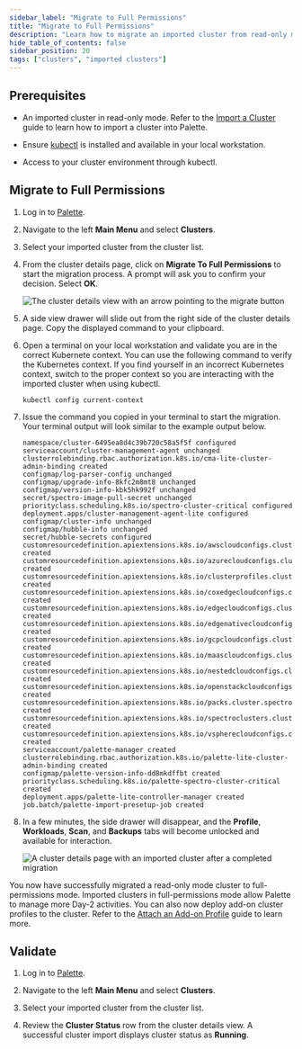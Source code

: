 ```yaml
---
sidebar_label: "Migrate to Full Permissions"
title: "Migrate to Full Permissions"
description: "Learn how to migrate an imported cluster from read-only mode to full-permissions mode."
hide_table_of_contents: false
sidebar_position: 20
tags: ["clusters", "imported clusters"]
---
```


## Prerequisites

- An imported cluster in read-only mode. Refer to the [Import a Cluster](cluster-import.md) guide to learn how to import
  a cluster into Palette.

- Ensure [kubectl](https://kubernetes.io/docs/tasks/tools/) is installed and available in your local workstation.

* Access to your cluster environment through kubectl.

## Migrate to Full Permissions

1. Log in to [Palette](https://spectrocloud.com).

2. Navigate to the left **Main Menu** and select **Clusters**.

3. Select your imported cluster from the cluster list.

4. From the cluster details page, click on **Migrate To Full Permissions** to start the migration process. A prompt will
   ask you to confirm your decision. Select **OK**.

   ![The cluster details view with an arrow pointing to the migrate button](/clusters_imported-clusters_migrate-full-permissions_cluster-details-page.webp)

5. A side view drawer will slide out from the right side of the cluster details page. Copy the displayed command to your
   clipboard.

6. Open a terminal on your local workstation and validate you are in the correct Kubernete context. You can use the
   following command to verify the Kubernetes context. If you find yourself in an incorrect Kubernetes context, switch
   to the proper context so you are interacting with the imported cluster when using kubectl.

   ```shell
   kubectl config current-context
   ```

7. Issue the command you copied in your terminal to start the migration. Your terminal output will look similar to the
   example output below.

   ```hideClipboard shell
   namespace/cluster-6495ea8d4c39b720c58a5f5f configured
   serviceaccount/cluster-management-agent unchanged
   clusterrolebinding.rbac.authorization.k8s.io/cma-lite-cluster-admin-binding created
   configmap/log-parser-config unchanged
   configmap/upgrade-info-8kfc2m8mt8 unchanged
   configmap/version-info-kbk5hk992f unchanged
   secret/spectro-image-pull-secret unchanged
   priorityclass.scheduling.k8s.io/spectro-cluster-critical configured
   deployment.apps/cluster-management-agent-lite configured
   configmap/cluster-info unchanged
   configmap/hubble-info unchanged
   secret/hubble-secrets configured
   customresourcedefinition.apiextensions.k8s.io/awscloudconfigs.cluster.spectrocloud.com created
   customresourcedefinition.apiextensions.k8s.io/azurecloudconfigs.cluster.spectrocloud.com created
   customresourcedefinition.apiextensions.k8s.io/clusterprofiles.cluster.spectrocloud.com created
   customresourcedefinition.apiextensions.k8s.io/coxedgecloudconfigs.cluster.spectrocloud.com created
   customresourcedefinition.apiextensions.k8s.io/edgecloudconfigs.cluster.spectrocloud.com created
   customresourcedefinition.apiextensions.k8s.io/edgenativecloudconfigs.cluster.spectrocloud.com created
   customresourcedefinition.apiextensions.k8s.io/gcpcloudconfigs.cluster.spectrocloud.com created
   customresourcedefinition.apiextensions.k8s.io/maascloudconfigs.cluster.spectrocloud.com created
   customresourcedefinition.apiextensions.k8s.io/nestedcloudconfigs.cluster.spectrocloud.com created
   customresourcedefinition.apiextensions.k8s.io/openstackcloudconfigs.cluster.spectrocloud.com created
   customresourcedefinition.apiextensions.k8s.io/packs.cluster.spectrocloud.com created
   customresourcedefinition.apiextensions.k8s.io/spectroclusters.cluster.spectrocloud.com created
   customresourcedefinition.apiextensions.k8s.io/vspherecloudconfigs.cluster.spectrocloud.com created
   serviceaccount/palette-manager created
   clusterrolebinding.rbac.authorization.k8s.io/palette-lite-cluster-admin-binding created
   configmap/palette-version-info-dd8mkdffbt created
   priorityclass.scheduling.k8s.io/palette-spectro-cluster-critical created
   deployment.apps/palette-lite-controller-manager created
   job.batch/palette-import-presetup-job created
   ```

8. In a few minutes, the side drawer will disappear, and the **Profile**, **Workloads**, **Scan**, and **Backups** tabs
   will become unlocked and available for interaction.

   ![A cluster details page with an imported cluster after a completed migration](/clusters_imported-clusters_migrate-full-permissions_cluster-details-page-import-complete.webp)

You now have successfully migrated a read-only mode cluster to full-permissions mode. Imported clusters in
full-permissions mode allow Palette to manage more Day-2 activities. You can also now deploy add-on cluster profiles to
the cluster. Refer to the [Attach an Add-on Profile](attach-add-on-profile.md) guide to learn more.

## Validate

1. Log in to [Palette](https://spectrocloud.com).

2. Navigate to the left **Main Menu** and select **Clusters**.

3. Select your imported cluster from the cluster list.

4. Review the **Cluster Status** row from the cluster details view. A successful cluster import displays cluster status
   as **Running**.

